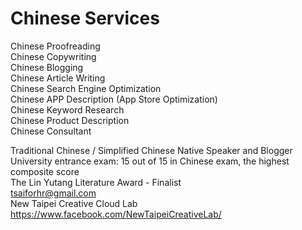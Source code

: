 # Chinese Services  
Chinese Proofreading  
Chinese Copywriting  
Chinese Blogging  
Chinese Article Writing  
Chinese Search Engine Optimization  
Chinese APP Description (App Store Optimization)  
Chinese Keyword Research  
Chinese Product Description  
Chinese Consultant  
  
    
 Traditional Chinese / Simplified Chinese Native Speaker and Blogger   
 University entrance exam: 15 out of 15 in Chinese exam, the highest composite score    
The Lin Yutang Literature Award - Finalist     
tsaiforhr@gmail.com  
New Taipei Creative Cloud Lab  
https://www.facebook.com/NewTaipeiCreativeLab/  

